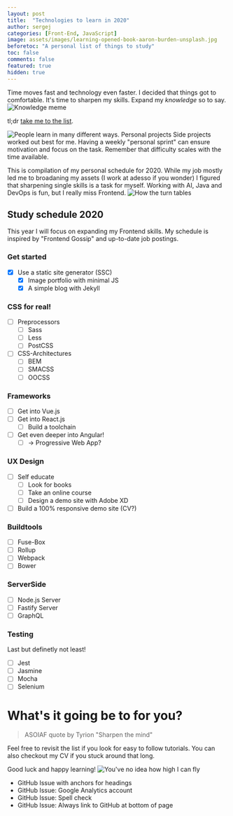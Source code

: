 ```yaml
---
layout: post
title:  "Technologies to learn in 2020"
author: sergej
categories: [Front-End, JavaScript]
image: assets/images/learning-opened-book-aaron-burden-unsplash.jpg
beforetoc: "A personal list of things to study"
toc: false
comments: false
featured: true
hidden: true
---
```


Time moves fast and technology even faster.
I decided that things got to comfortable.
It's time to sharpen my skills.
Expand my *knowledge* so to say.
![Knowledge meme]()

tl;dr [take me to the list](#study-schedule-2020).

![People learn in many different ways.]()
Personal projects
Side projects worked out best for me.
Having a weekly "personal sprint" can ensure motivation and focus on the task.
Remember that difficulty scales with the time available. 

This is compilation of my personal schedule for 2020.
While my job mostly led me to broadaning my assets (I work at adesso if you wonder)
I figured that sharpening single skills is a task for myself.
Working with AI, Java and DevOps is fun, but I really miss Frontend.
![How the turn tables]()

## Study schedule 2020
This year I will focus on expanding my Frontend skills.
My schedule is inspired by "Frontend Gossip" and up-to-date job postings.

### Get started
- [X] Use a static site generator (SSC)
  - [X] Image portfolio with minimal JS
  - [X] A simple blog with Jekyll

### CSS for real!
- [ ] Preprocessors
  - [ ] Sass
  - [ ] Less
  - [ ] PostCSS
- [ ] CSS-Architectures
  - [ ] BEM
  - [ ] SMACSS
  - [ ] OOCSS 

### Frameworks
- [ ] Get into Vue.js
- [ ] Get into React.js
  - [ ] Build a toolchain
- [ ] Get even deeper into Angular!
  - [ ] -> Progressive Web App?

### UX Design
- [ ] Self educate
  - [ ] Look for books
  - [ ] Take an online course
  - [ ] Design a demo site with Adobe XD
- [ ] Build a 100% responsive demo site (CV?)

### Buildtools
- [ ] Fuse-Box
- [ ] Rollup
- [ ] Webpack
- [ ] Bower

### ServerSide
- [ ] Node.js Server
- [ ] Fastify Server
- [ ] GraphQL

### Testing
Last but definetly not least!
- [ ] Jest
- [ ] Jasmine
- [ ] Mocha
- [ ] Selenium

# What's it going be to for you?
> ASOIAF quote by Tyrion "Sharpen the mind"

Feel free to revisit the list if you look for easy to follow tutorials.
You can also checkout my CV if you stuck around that long.

Good luck and happy learning!
![You've no idea how high I can fly]()

- GitHub Issue with anchors for headings
- GitHub Issue: Google Analytics account
- GitHub Issue: Spell check
- GitHub Issue: Always link to GitHub at bottom of page